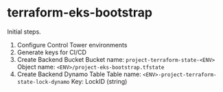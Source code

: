 # terraform-eks-bootstrap
Initial steps.

1. Configure Control Tower environments
2. Generate keys for CI/CD
3. Create Backend Bucket
    Bucket name: `project-terraform-state-<ENV>`
    Object name: `<ENV>/project-eks-bootstrap.tfstate`
4. Create Backend Dynamo Table
    Table name: `<ENV>-project-terraform-state-lock-dynamo`
    Key: LockID (string)

